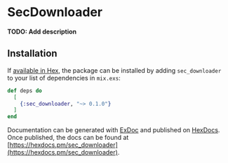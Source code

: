# SecDownloader

**TODO: Add description**

## Installation

If [available in Hex](https://hex.pm/docs/publish), the package can be installed
by adding `sec_downloader` to your list of dependencies in `mix.exs`:

```elixir
def deps do
  [
    {:sec_downloader, "~> 0.1.0"}
  ]
end
```

Documentation can be generated with [ExDoc](https://github.com/elixir-lang/ex_doc)
and published on [HexDocs](https://hexdocs.pm). Once published, the docs can
be found at [https://hexdocs.pm/sec_downloader](https://hexdocs.pm/sec_downloader).


